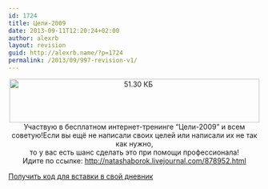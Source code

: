 ```yaml
---
id: 1724
title: Цели-2009
date: 2013-09-11T12:20:24+02:00
author: alexrb
layout: revision
guid: http://alexrb.name/?p=1724
permalink: /2013/09/997-revision-v1/
---
```

<div align="center">
  <img alt="51.30 КБ" src="http://www.ljplus.ru/img4/n/a/natashaborok/2009sm.jpg" width="500" height="87" /><br /> Участвую в <span class="Title">бесплатном </span>интернет-тренинге &#8220;Цели-2009&#8221; и всем советую!Если вы ещё не написали своих целей или написали их не так как нужно,<br /> то у вас есть шанс сделать это при помощи профессионала!<br /> Идите по ссылке: <a href="http://natashaborok.livejournal.com/878952.html">http://natashaborok.livejournal.com/878952.html</a></p>
</div>

[Получить код для вставки в свой дневник](http://globalkeys.ru/dilesoft/blog_html_ad_generator.php?html=%3Cdiv+align%3D%22center%22%3E%3Cimg+height%3D%2287%22+width%3D%22500%22+alt%3D%2251.30+%D0%9A%D0%91%22+src%3D%22http%3A%2F%2Fwww.ljplus.ru%2Fimg4%2Fn%2Fa%2Fnatashaborok%2F2009sm.jpg%22+%2F%3E%3Cbr+%2F%3E%0D%0A%D0%A3%D1%87%D0%B0%D1%81%D1%82%D0%B2%D1%83%D1%8E+%D0%B2+%3Cspan+class%3D%22Title%22%3E%D0%B1%D0%B5%D1%81%D0%BF%D0%BB%D0%B0%D1%82%D0%BD%D0%BE%D0%BC+%3C%2Fspan%3E%D0%B8%D0%BD%D1%82%D0%B5%D1%80%D0%BD%D0%B5%D1%82-%D1%82%D1%80%D0%B5%D0%BD%D0%B8%D0%BD%D0%B3%D0%B5+%26quot%3B%D0%A6%D0%B5%D0%BB%D0%B8-2009%26quot%3B+%D0%B8+%D0%B2%D1%81%D0%B5%D0%BC++%D1%81%D0%BE%D0%B2%D0%B5%D1%82%D1%83%D1%8E%21%3Cbr+%2F%3E%0D%0A%3Cbr+%2F%3E%0D%0A%D0%95%D1%81%D0%BB%D0%B8+%D0%B2%D1%8B+%D0%B5%D1%89%D1%91+%D0%BD%D0%B5+%D0%BD%D0%B0%D0%BF%D0%B8%D1%81%D0%B0%D0%BB%D0%B8+%D1%81%D0%B2%D0%BE%D0%B8%D1%85+%D1%86%D0%B5%D0%BB%D0%B5%D0%B9+%D0%B8%D0%BB%D0%B8+%D0%BD%D0%B0%D0%BF%D0%B8%D1%81%D0%B0%D0%BB%D0%B8+%D0%B8%D1%85+%D0%BD%D0%B5+%D1%82%D0%B0%D0%BA+%D0%BA%D0%B0%D0%BA++%D0%BD%D1%83%D0%B6%D0%BD%D0%BE%2C%3Cbr+%2F%3E%0D%0A%D1%82%D0%BE+%D1%83+%D0%B2%D0%B0%D1%81+%D0%B5%D1%81%D1%82%D1%8C+%D1%88%D0%B0%D0%BD%D1%81+%D1%81%D0%B4%D0%B5%D0%BB%D0%B0%D1%82%D1%8C+%D1%8D%D1%82%D0%BE+%D0%BF%D1%80%D0%B8+%D0%BF%D0%BE%D0%BC%D0%BE%D1%89%D0%B8+%D0%BF%D1%80%D0%BE%D1%84%D0%B5%D1%81%D1%81%D0%B8%D0%BE%D0%BD%D0%B0%D0%BB%D0%B0%21%3Cbr+%2F%3E%0D%0A%D0%98%D0%B4%D0%B8%D1%82%D0%B5+%D0%BF%D0%BE+%D1%81%D1%81%D1%8B%D0%BB%D0%BA%D0%B5%3A+%3Ca+href%3D%22http%3A%2F%2Fnatashaborok.livejournal.com%2F878952.html%22%3Ehttp%3A%2F%2Fnatashaborok.livejournal.com%2F878952.html%3C%2Fa%3E%3C%2Fdiv%3E)
